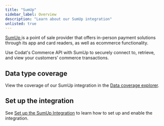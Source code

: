 ```yaml
---
title: "SumUp"
sidebar_label: Overview
description: "Learn about our SumUp integration"
unlisted: true
---
```


<p>
  <a className="external" href="https://sumup.com/" target="_blank">
    SumUp
  </a> 
  is a point of sale provider that offers in-person payment solutions through
its app and card readers, as well as ecommerce functionality.
</p>

Use Codat's Commerce API with SumUp to securely connect to, retrieve, and view your customers’ commerce transactions.

## Data type coverage

View the coverage of our SumUp integration in the <a className="external" href="https://knowledge.codat.io/supported-features/commerce?view=tab-by-integration&integrationKey=pshf" target="_blank">Data coverage explorer</a>.

## Set up the integration

See [Set up the SumUp Integration](/integrations/commerce/sumup/set-up-sumup-in-production-1) to learn how to set up and enable the integration.
